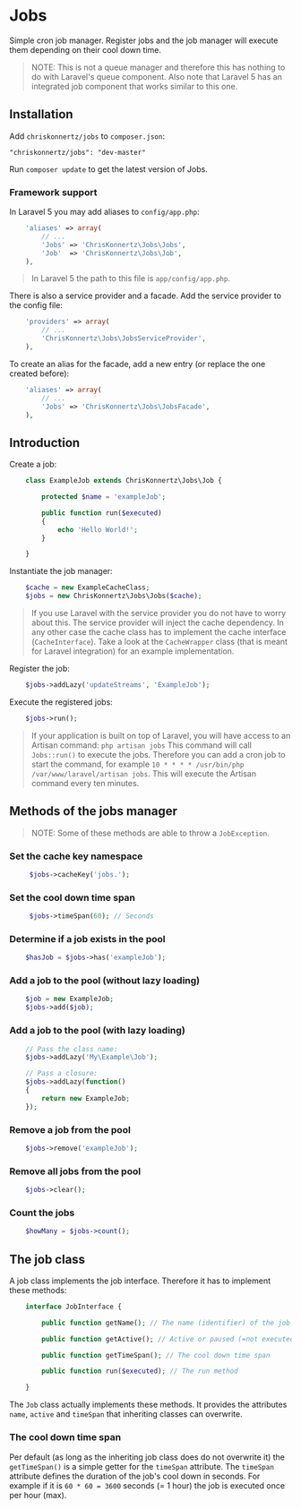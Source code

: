# Jobs

Simple cron job manager. Register jobs and the job manager will execute them depending on their cool down time.

> NOTE: This is not a queue manager and therefore this has nothing to do with Laravel's queue component. Also note that Laravel 5 has an integrated job component that works similar to this one.

## Installation

Add `chriskonnertz/jobs` to `composer.json`:

    "chriskonnertz/jobs": "dev-master"

Run `composer update` to get the latest version of Jobs.

### Framework support

In Laravel 5 you may add aliases to `config/app.php`:
```php
    'aliases' => array(
        // ...
        'Jobs' => 'ChrisKonnertz\Jobs\Jobs',
        'Job'  => 'ChrisKonnertz\Jobs\Job',
    ),
```

> In Laravel 5 the path to this file is `app/config/app.php`.

There is also a service provider and a facade. Add the service provider to the config file:

```php
    'providers' => array(
        // ...
        'ChrisKonnertz\Jobs\JobsServiceProvider',
    ),
```

To create an alias for the facade, add a new entry (or replace the one created before):

```php
    'aliases' => array(
        // ...
        'Jobs' => 'ChrisKonnertz\Jobs\JobsFacade',
    ),
```

## Introduction

Create a job:
```php
    class ExampleJob extends ChrisKonnertz\Jobs\Job {

        protected $name = 'exampleJob';

        public function run($executed)
        {
            echo 'Hello World!';
        }

    }
```

Instantiate the job manager:
```php
    $cache = new ExampleCacheClass;
    $jobs = new ChrisKonnertz\Jobs\Jobs($cache);
```

> If you use Laravel with the service provider you do not have to worry about this. The service provider will inject the cache dependency. In any other case the cache class has to implement the cache interface (`CacheInterface`). Take a look at the `CacheWrapper` class (that is meant for Laravel integration) for an example implementation.

Register the job:
```php
    $jobs->addLazy('updateStreams', 'ExampleJob');
```

Execute the registered jobs:
```php
    $jobs->run();
```

> If your application is built on top of Laravel, you will have access to an Artisan command: `php artisan jobs` This command will call `Jobs::run()` to execute the jobs. Therefore you can add a cron job to start the command, for example `10 * * * * /usr/bin/php /var/www/laravel/artisan jobs`. This will execute the Artisan command every ten minutes.

## Methods of the jobs manager

> NOTE: Some of these methods are able to throw a `JobException`.

### Set the cache key namespace
```php
     $jobs->cacheKey('jobs.');
```

### Set the cool down time span
```php
     $jobs->timeSpan(60); // Seconds
```

### Determine if a job exists in the pool
```php
    $hasJob = $jobs->has('exampleJob');
```

### Add a job to the pool (without lazy loading)
```php
    $job = new ExampleJob;
    $jobs->add($job);
```

### Add a job to the pool (with lazy loading)
```php
    // Pass the class name:
    $jobs->addLazy('My\Example\Job');

    // Pass a closure:
    $jobs->addLazy(function()
    {
        return new ExampleJob;
    });
```

### Remove a job from the pool
```php
    $jobs->remove('exampleJob');
```

### Remove all jobs from the pool
```php
    $jobs->clear();
```

### Count the jobs
```php
    $howMany = $jobs->count();
```

## The job class

A job class implements the job interface. Therefore it has to implement these methods:

```php
    interface JobInterface {

        public function getName(); // The name (identifier) of the job

        public function getActive(); // Active or paused (=not executed)?

        public function getTimeSpan(); // The cool down time span

        public function run($executed); // The run method

    }
```

The `Job` class actually implements these methods. It provides the attributes `name`, `active` and `timeSpan` that inheriting classes can overwrite.

### The cool down time span

Per default (as long as the inheriting job class does do not overwrite it) the `getTimeSpan()` is a simple getter 
for the `timeSpan` attribute. The `timeSpan` attribute defines the duration of the job's cool down in seconds. For example if it is `60 * 60 = 3600` seconds (= 1 hour) the job is executed once per hour (max).